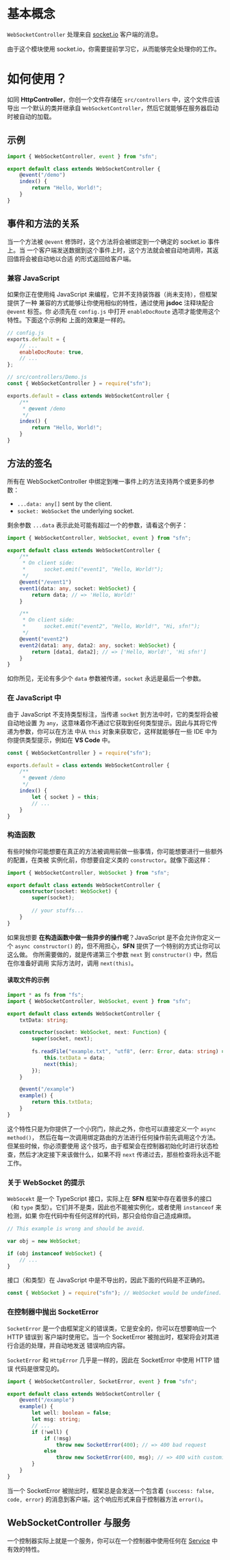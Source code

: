 <!-- title: WebSocket 控制器 -->
# 基本概念

`WebSocketController` 处理来自 [socket.io](https://socket.io/) 客户端的消息。

由于这个模块使用 socket.io，你需要提前学习它，从而能够完全处理你的工作。

# 如何使用？

如同 **HttpController**，你创一个文件存储在 `src/controllers` 中，这个文件应该导出
一个默认的类并继承自 `WebSocketController`，然后它就能够在服务器启动时被自动的加载。

## 示例

```typescript
import { WebSocketController, event } from "sfn";

export default class extends WebSocketController {
    @event("/demo")
    index() {
        return "Hello, World!";
    }
}
```

## 事件和方法的关系

当一个方法被 `@event` 修饰时，这个方法将会被绑定到一个确定的 socket.io 事件上。当
一个客户端发送数据到这个事件上时，这个方法就会被自动地调用，其返回值将会被自动地以合适
的形式返回给客户端。

### 兼容 JavaScript

如果你正在使用纯 JavaScript 来编程，它并不支持装饰器（尚未支持），但框架提供了一种
兼容的方式能够让你使用相似的特性，通过使用 **jsdoc** 注释块配合 `@event` 标签。你
必须先在 `config.js` 中打开 `enableDocRoute` 选项才能使用这个特性。下面这个示例和
上面的效果是一样的。

```javascript
// config.js
exports.default = {
    // ...
    enableDocRoute: true,
    // ...
};
```

```javascript
// src/controllers/Demo.js
const { WebSocketController } = require("sfn");

exports.default = class extends WebSocketController {
    /**
     * @event /demo
     */
    index() {
        return "Hello, World!";
    }
}
```

## 方法的签名

所有在 WebSocketController 中绑定到唯一事件上的方法支持两个或更多的参数：

- `...data: any[]` sent by the client.
- `socket: WebSocket` the underlying socket.

剩余参数 `...data` 表示此处可能有超过一个的参数，请看这个例子：

```typescript
import { WebSocketController, WebSocket, event } from "sfn";

export default class extends WebSocketController {
    /**
     * On client side:
     *      socket.emit("event1", "Hello, World!");
     */
    @event("/event1")
    event1(data: any, socket: WebSocket) {
        return data; // => 'Hello, World!'
    }

    /**
     * On client side:
     *      socket.emit("event2", "Hello, World!", "Hi, sfn!");
     */
    @event("event2")
    event2(data1: any, data2: any, socket: WebSocket) {
        return [data1, data2]; // => ['Hello, World!', 'Hi sfn!']
    }
}
```

如你所见，无论有多少个 `data` 参数被传递，`socket` 永远是最后一个参数。

### 在 JavaScript 中

由于 JavaScript 不支持类型标注，当传递 `socket` 到方法中时，它的类型将会被自动地设置
为 `any`，这意味着你不通过它获取到任何类型提示。因此与其将它传递为参数，你可以在方法
中从 `this` 对象来获取它，这样就能够在一些 IDE 中为你提供类型提示，例如在 
**VS Code** 中。

```javascript
const { WebSocketController } = require("sfn");

exports.default = class extends WebSocketController {
    /**
     * @event /demo
     */
    index() {
        let { socket } = this;
        // ...
    }
}
```

### 构造函数

有些时候你可能想要在真正的方法被调用前做一些事情，你可能想要进行一些额外的配置，在类被
实例化前，你想要自定义类的 `constructor`。就像下面这样：

```typescript
import { WebSocketController, WebSocket } from "sfn";

export default class extends WebSocketController {
    constructor(socket: WebSocket) {
        super(socket);
        
        // your stuffs...
    }
}
```

如果我想要 **在构造函数中做一些异步的操作呢**？JavaScript 是不会允许你定义一个 
`async constructor()` 的，但不用担心，**SFN** 提供了一个特别的方式让你可以这么做。
你所需要做的，就是传递第三个参数 `next` 到 `constructor()` 中，然后在你准备好调用
实际方法时，调用 `next(this)`。

#### 读取文件的示例

```typescript
import * as fs from "fs";
import { WebSocketController, WebSocket, event } from "sfn";

export default class extends WebSocketController {
    txtData: string;

    constructor(socket: WebSocket, next: Function) {
        super(socket, next);
        
        fs.readFile("example.txt", "utf8", (err: Error, data: string) => {
            this.txtData = data;
            next(this);
        });
    }

    @event("/example")
    example() {
        return this.txtData;
    }
}
```

这个特性只是为你提供了一个小窍门，除此之外，你也可以直接定义一个 `async method()`，
然后在每一次调用绑定路由的方法进行任何操作前先调用这个方法。但某些时候，你必须要使用
这个技巧，由于框架会在控制器初始化时进行状态检查，然后才决定接下来该做什么，如果不将
`next` 传递过去，那些检查将永远不能工作。

### 关于 WebSocket 的提示

`WebSocekt` 是一个 TypeScript 接口，实际上在 **SFN** 框架中存在着很多的接口（和 
`type` 类型）。它们并不是类，因此也不能被实例化，或者使用 `instanceof` 来检测，如果
你在代码中有任何这样的代码，那只会给你自己造成麻烦。

```typescript
// This example is wrong and should be avoid.

var obj = new WebSocket;

if (obj instanceof WebSocket) {
    // ...
}
```

接口（和类型）在 JavaScript 中是不导出的，因此下面的代码是不正确的。

```javascript
const { WebSocket } = require("sfn"); // WebSocket would be undefined.
```

### 在控制器中抛出 SocketError

`SocketError` 是一个由框架定义的错误类，它是安全的，你可以在想要响应一个 HTTP 错误到
客户端时使用它。当一个 SocketError 被抛出时，框架将会对其进行合适的处理，并自动地发送
错误响应内容。

`SocketError` 和 `HttpError` 几乎是一样的，因此在 SocketError 中使用 HTTP 错误
代码是很常见的。

```typescript
import { WebSocketController, SocketError, event } from "sfn";

export default class extends WebSocketController {
    @event("/example")
    example() {
        let well: boolean = false;
        let msg: string;
        // ...
        if (!well) {
            if (!msg)
                throw new SocketError(400); // => 400 bad request
            else
                throw new SocketError(400, msg); // => 400 with customized message
        }
    }
}
```

当一个 SocketError 被抛出时，框架总是会发送一个包含着 
`{success: false, code, error}` 的消息到客户端，这个响应形式来自于控制器方法
 `error()`。

## WebSocketController 与服务

一个控制器实际上就是一个服务，你可以在一个控制器中使用任何在 [Service](./service) 
中有效的特性。